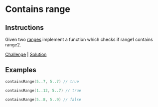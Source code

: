 # Contains range

## Instructions

Given two [ranges](https://kotlinlang.org/docs/ranges.html) implement a function which checks if range1 contains range2.

[Challenge](Challenge.kt) | [Solution](Solution.kt)

## Examples

```kotlin
containsRange(5..7, 5..7) // true

containsRange(1..12, 5..7) // true

containsRange(5..8, 5..9) // false
```

